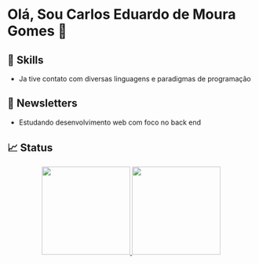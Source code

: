 # Olá, Sou Carlos Eduardo de Moura Gomes 👋

## 🧰 Skills
  - Ja tive contato com diversas linguagens e paradigmas de programação
  
## 📰 Newsletters
  - Estudando desenvolvimento web com foco no back end

## 📈 Status
<div align="center">
  <a href="https://github.com/cemg-dev">
  <img height="180em" src="https://github-readme-stats.vercel.app/api?username=cemg-dev&show_icons=true&theme=github_dark&include_all_commits=true&count_private=true"/>
  <img height="180em" src="https://github-readme-stats.vercel.app/api/top-langs/?username=cemg-dev&layout=compact&langs_count=7&theme=github_dark"/>
</div>
